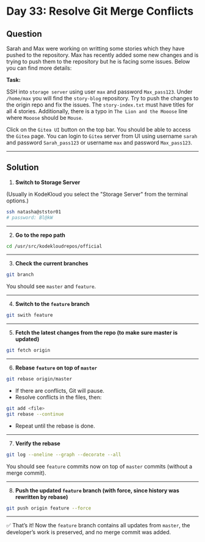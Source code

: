 # Day 33: Resolve Git Merge Conflicts

## Question

Sarah and Max were working on writting some stories which they have pushed to the repository. Max has recently added some new changes and is trying to push them to the repository but he is facing some issues. Below you can find more details:

**Task:**

SSH into `storage server` using user `max` and password `Max_pass123`. Under `/home/max` you will find the `story-blog` repository. Try to push the changes to the origin repo and fix the issues. The `story-index.txt` must have titles for all 4 stories. Additionally, there is a typo in `The Lion and the Mooose` line where `Mooose` should be `Mouse`.

Click on the `Gitea UI` button on the top bar. You should be able to access the `Gitea` page. You can login to `Gitea` server from UI using username `sarah` and password `Sarah_pass123` or username `max` and password `Max_pass123`.

---

## Solution

1. **Switch to Storage Server**

(Usually in KodeKloud you select the "Storage Server" from the terminal options.)

```bash
ssh natasha@ststor01
# password: Bl@kW
```

---

2. **Go to the repo path**

```bash
cd /usr/src/kodekloudrepos/official
```

---

3. **Check the current branches**

```bash
git branch
```
You should see `master` and `feature`.

---

4. **Switch to the `feature` branch**

```bash
git swith feature
```

---

5. **Fetch the latest changes from the repo (to make sure master is updated)**

```bash
git fetch origin
```

---

6. **Rebase `feature` on top of `master`**

```bash
git rebase origin/master
```
- If there are conflicts, Git will pause.
- Resolve conflicts in the files, then:
```bash
git add <file>
git rebase --continue
```
- Repeat until the rebase is done.
---

7. **Verify the rebase**

```bash
git log --oneline --graph --decorate --all
```
You should see `feature` commits now on top of `master` commits (without a merge commit).

---

8. **Push the updated `feature` branch (with force, since history was rewritten by rebase)**

```bash
git push origin feature --force
```
---

✅ That’s it! Now the `feature` branch contains all updates from `master`, the developer’s work is preserved, and no merge commit was added.